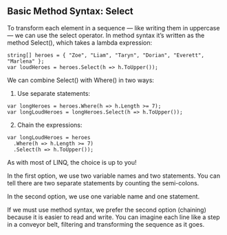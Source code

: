 ## Basic Method Syntax: Select

To transform each element in a sequence — like writing them in uppercase — we can use the select operator. In method syntax it’s written as the method Select(), which takes a lambda expression:

```
string[] heroes = { "Zoe", "Liam", "Taryn", "Dorian", "Everett", "Marlena" };
var loudHeroes = heroes.Select(h => h.ToUpper());

```

We can combine Select() with Where() in two ways:

1. Use separate statements:

```
var longHeroes = heroes.Where(h => h.Length >= 7);
var longLoudHeroes = longHeroes.Select(h => h.ToUpper());

```

2. Chain the expressions:

```
var longLoudHeroes = heroes
  .Where(h => h.Length >= 7)
  .Select(h => h.ToUpper());

```

As with most of LINQ, the choice is up to you!

In the first option, we use two variable names and two statements. You can tell there are two separate statements by counting the semi-colons.

In the second option, we use one variable name and one statement.

If we must use method syntax, we prefer the second option (chaining) because it is easier to read and write. You can imagine each line like a step in a conveyor belt, filtering and transforming the sequence as it goes.

